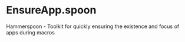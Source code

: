 # EnsureApp.spoon
Hammerspoon - Toolkit for quickly ensuring the existence and focus of apps during macros
